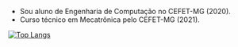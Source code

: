- Sou aluno de Engenharia de Computação no CEFET-MG (2020).
- Curso técnico em Mecatrônica pelo CEFET-MG (2021).

<!--
[![Caio's GitHub stats](https://github-readme-stats.vercel.app/api?username=caiovpsilveira)](https://github.com/caiovpsilveira/github-readme-stats)
-->

[![Top Langs](https://github-readme-stats.vercel.app/api/top-langs/?username=caiovpsilveira)](https://github.com/caiovpsilveira/github-readme-stats)
